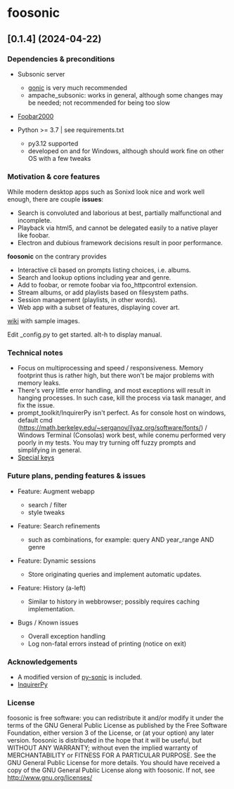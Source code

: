 # foosonic

## [0.1.4] (2024-04-22)


### Dependencies & preconditions

* Subsonic server
    * [gonic](https://github.com/sentriz/gonic) is very much recommended
    * ampache_subsonic: works in general, although some changes may be needed; not recommended for being too slow

* [Foobar2000](https://www.foobar2000.org/)

* Python >= 3.7 | see requirements.txt
    * py3.12 supported
    * developed on and for Windows, although should work fine on other OS with a few tweaks


### Motivation & core features

While modern desktop apps such as Sonixd look nice and work well enough, there are couple **issues**:
* Search is convoluted and laborious at best, partially malfunctional and incomplete.
* Playback via html5, and cannot be delegated easily to a native player like foobar.
* Electron and dubious framework decisions result in poor performance.

**foosonic** on the contrary provides
* Interactive cli based on prompts listing choices, i.e. albums.
* Search and lookup options including year and genre.
* Add to foobar, or remote foobar via foo_httpcontrol extension.
* Stream albums, or add playlists based on filesystem paths.
* Session management (playlists, in other words).
* Web app with a subset of features, displaying cover art.

[wiki](https://github.com/robot3498712/foosonic/wiki/foosonic-wiki) with sample images.

Edit _config.py to get started. alt-h to display manual.


### Technical notes

* Focus on multiprocessing and speed / responsiveness. Memory footprint thus is rather high, but there won't be major problems with memory leaks.
* There's very little error handling, and most exceptions will result in hanging processes. In such case, kill the process via task manager, and fix the issue.
* prompt_toolkit/InquirerPy isn't perfect. As for console host on windows, default cmd (https://math.berkeley.edu/~serganov/ilyaz.org/software/fonts/) / Windows Terminal (Consolas) work best, while conemu performed very poorly in my tests. You may try turning off fuzzy prompts and simplifying in general.
* [Special keys](https://python-prompt-toolkit.readthedocs.io/en/master/pages/advanced_topics/key_bindings.html#list-of-special-keys)


### Future plans, pending features & issues

* Feature: Augment webapp
    * search / filter
    * style tweaks

* Feature: Search refinements
	* such as combinations, for example: query AND year_range AND genre

* Feature: Dynamic sessions
    * Store originating queries and implement automatic updates.

* Feature: History (a-left)
    * Similar to history in webbrowser; possibly requires caching implementation.

* Bugs / Known issues
    * Overall exception handling
    * Log non-fatal errors instead of printing (notice on exit)


### Acknowledgements

* A modified version of [py-sonic](https://github.com/crustymonkey/py-sonic) is included.
* [InquirerPy](https://github.com/kazhala/InquirerPy)


### License

foosonic is free software: you can redistribute it and/or modify it under the terms of the GNU General Public License as published by the Free Software Foundation, either version 3 of the License, or (at your option) any later version.
foosonic is distributed in the hope that it will be useful, but WITHOUT ANY WARRANTY; without even the implied warranty of MERCHANTABILITY or FITNESS FOR A PARTICULAR PURPOSE. See the GNU General Public License for more details.
You should have received a copy of the GNU General Public License along with foosonic. If not, see <http://www.gnu.org/licenses/>
